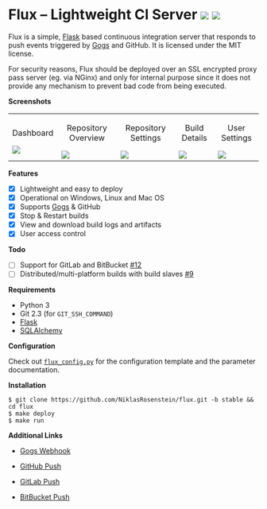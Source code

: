 # Flux &ndash; Lightweight CI Server ![](http://i.imgur.com/A0PsiQs.png) ![](http://i.imgur.com/uuTtLzU.png)

Flux is a simple, [Flask][] based continuous integration server
that responds to push events triggered by [Gogs][] and GitHub. It
is licensed under the MIT license.

For security reasons, Flux should be deployed over an SSL
encrypted proxy pass server (eg. via NGinx) and only for
internal purpose since it does not provide any mechanism
to prevent bad code from being executed.

__Screenshots__

<table><tr>
  <td><p align="center">Dashboard</p><a href="http://i.imgur.com/67dTFgb.png"><img src="http://i.imgur.com/67dTFgb.png"/></a></td>
  <td><p align="center">Repository Overview</p><a href="http://i.imgur.com/UuUIIvy.png"><img src="http://i.imgur.com/UuUIIvy.png"/></a></td>
  <td><p align="center">Repository Settings</p><a href="http://i.imgur.com/jt1SZZ6.png"><img src="http://i.imgur.com/jt1SZZ6.png"/></a></td>
  <td><p align="center">Build Details</p><a href="http://i.imgur.com/hWe3xD2.png"><img src="http://i.imgur.com/hWe3xD2.png"/></a></td>
  <td><p align="center">User Settings</p><a href="http://i.imgur.com/bgbqZDD.png"><img src="http://i.imgur.com/bgbqZDD.png"/></a></td>
</tr></table>

__Features__

* [x] Lightweight and easy to deploy
* [x] Operational on Windows, Linux and Mac OS
* [x] Supports [Gogs][] & GitHub
* [x] Stop & Restart builds
* [x] View and download build logs and artifacts
* [x] User access control

__Todo__

* [ ] Support for GitLab and BitBucket [#12](https://github.com/NiklasRosenstein/flux/issues/11)
* [ ] Distributed/multi-platform builds with build slaves [#9](https://github.com/NiklasRosenstein/flux/issues/9)

__Requirements__

* Python 3
* Git 2.3 (for `GIT_SSH_COMMAND`)
* [Flask][]
* [SQLAlchemy][]

__Configuration__

Check out [`flux_config.py`](flux_config.py) for the configuration
template and the parameter documentation.

__Installation__

```
$ git clone https://github.com/NiklasRosenstein/flux.git -b stable && cd flux
$ make deploy
$ make run
```

__Additional Links__

* [Gogs Webhook](https://gogs.io/docs/features/webhook)
* [GitHub Push](https://developer.github.com/v3/activity/events/types/#pushevent)
* [GitLab Push](https://gitlab.com/gitlab-org/gitlab-ce/blob/master/doc/web_hooks/web_hooks.md#push-events)
* [BitBucket Push](https://confluence.atlassian.com/bitbucket/event-payloads-740262817.html#EventPayloads-Push)

  [Flask]: http://flask.pocoo.org/
  [SQLAlchemy]: http://www.sqlalchemy.org/
  [Gogs]: https://gogs.io/
